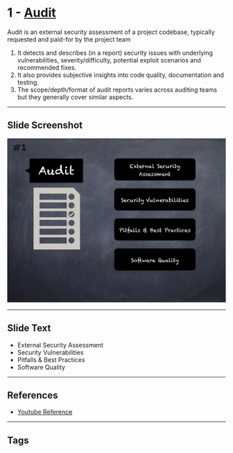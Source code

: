 
# 1 - [Audit](./Audit.md)

Audit is an external security assessment of a project codebase, typically requested and paid-for by the project team
1. It detects and describes (in a report) security issues with underlying vulnerabilities, severity/difficulty, potential exploit scenarios and recommended fixes.
2. It also provides subjective insights into code quality, documentation and testing. 
3. The scope/depth/format of audit reports varies across auditing teams but they generally cover similar aspects.
___
## Slide Screenshot
![001.png](../../images/6.Audit%20Techniques%20and%20Tools%20101/001.png)
___
## Slide Text
- External Security Assessment
- Security Vulnerabilities
- Pitfalls & Best Practices
- Software Quality
___
## References
- [Youtube Reference](https://youtu.be/M0C7z3TE5Go?t=60)
___
## Tags
